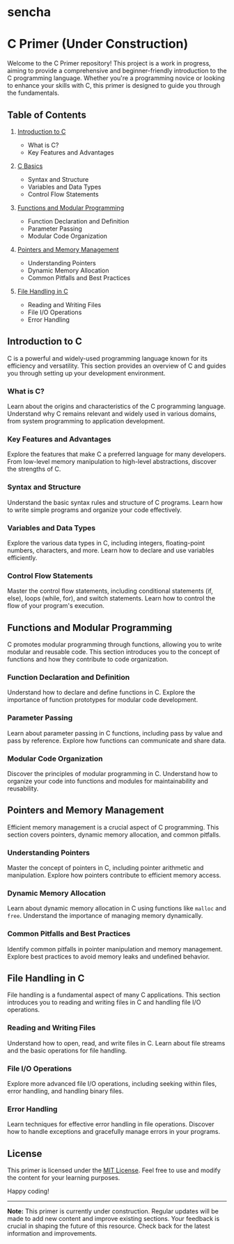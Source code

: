 # sencha
# C Primer (Under Construction)

Welcome to the C Primer repository! This project is a work in progress, aiming to provide a comprehensive and beginner-friendly introduction to the C programming language. Whether you're a programming novice or looking to enhance your skills with C, this primer is designed to guide you through the fundamentals.

## Table of Contents

1. [Introduction to C](#introduction-to-c)
   - What is C?
   - Key Features and Advantages
     
2. [C Basics](#c-basics)
   - Syntax and Structure
   - Variables and Data Types
   - Control Flow Statements

3. [Functions and Modular Programming](#functions-and-modular-programming)
   - Function Declaration and Definition
   - Parameter Passing
   - Modular Code Organization

4. [Pointers and Memory Management](#pointers-and-memory-management)
   - Understanding Pointers
   - Dynamic Memory Allocation
   - Common Pitfalls and Best Practices

5. [File Handling in C](#file-handling-in-c)
   - Reading and Writing Files
   - File I/O Operations
   - Error Handling

## Introduction to C

C is a powerful and widely-used programming language known for its efficiency and versatility. This section provides an overview of C and guides you through setting up your development environment.

### What is C?

Learn about the origins and characteristics of the C programming language. Understand why C remains relevant and widely used in various domains, from system programming to application development.

### Key Features and Advantages

Explore the features that make C a preferred language for many developers. From low-level memory manipulation to high-level abstractions, discover the strengths of C.

### Syntax and Structure

Understand the basic syntax rules and structure of C programs. Learn how to write simple programs and organize your code effectively.

### Variables and Data Types

Explore the various data types in C, including integers, floating-point numbers, characters, and more. Learn how to declare and use variables efficiently.

### Control Flow Statements

Master the control flow statements, including conditional statements (if, else), loops (while, for), and switch statements. Learn how to control the flow of your program's execution.

## Functions and Modular Programming

C promotes modular programming through functions, allowing you to write modular and reusable code. This section introduces you to the concept of functions and how they contribute to code organization.

### Function Declaration and Definition

Understand how to declare and define functions in C. Explore the importance of function prototypes for modular code development.

### Parameter Passing

Learn about parameter passing in C functions, including pass by value and pass by reference. Explore how functions can communicate and share data.

### Modular Code Organization

Discover the principles of modular programming in C. Understand how to organize your code into functions and modules for maintainability and reusability.

## Pointers and Memory Management

Efficient memory management is a crucial aspect of C programming. This section covers pointers, dynamic memory allocation, and common pitfalls.

### Understanding Pointers

Master the concept of pointers in C, including pointer arithmetic and manipulation. Explore how pointers contribute to efficient memory access.

### Dynamic Memory Allocation

Learn about dynamic memory allocation in C using functions like `malloc` and `free`. Understand the importance of managing memory dynamically.

### Common Pitfalls and Best Practices

Identify common pitfalls in pointer manipulation and memory management. Explore best practices to avoid memory leaks and undefined behavior.

## File Handling in C

File handling is a fundamental aspect of many C applications. This section introduces you to reading and writing files in C and handling file I/O operations.

### Reading and Writing Files

Understand how to open, read, and write files in C. Learn about file streams and the basic operations for file handling.

### File I/O Operations

Explore more advanced file I/O operations, including seeking within files, error handling, and handling binary files.

### Error Handling

Learn techniques for effective error handling in file operations. Discover how to handle exceptions and gracefully manage errors in your programs.

## License

This primer is licensed under the [MIT License](LICENSE.md). Feel free to use and modify the content for your learning purposes.

Happy coding!

---

**Note:** This primer is currently under construction. Regular updates will be made to add new content and improve existing sections. Your feedback is crucial in shaping the future of this resource. Check back for the latest information and improvements.
